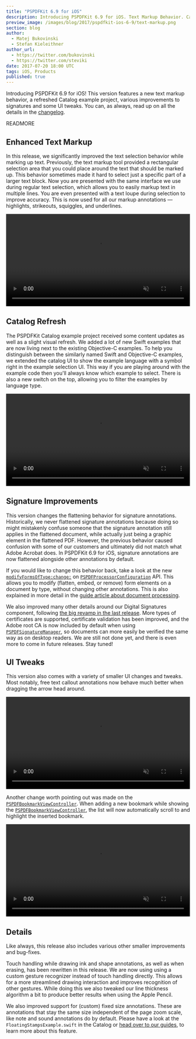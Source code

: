 ```yaml
---
title: "PSPDFKit 6.9 for iOS"
description: Introducing PSPDFKit 6.9 for iOS. Text Markup Behavior. Catalog Refresh. Signature Improvements. UI Tweaks.
preview_image: /images/blog/2017/pspdfkit-ios-6-9/text-markup.png
section: blog
author:
  - Matej Bukovinski
  - Stefan Kieleithner
author_url:
  - https://twitter.com/bukovinski
  - https://twitter.com/steviki
date: 2017-07-20 18:00 UTC
tags: iOS, Products
published: true
---
```


Introducing PSPDFKit 6.9 for iOS! This version features a new text markup behavior, a refreshed Catalog example project, various improvements to signatures and some UI tweaks. You can, as always, read up on all the details in the [changelog](/changelog/ios/#6.9.0).

READMORE

## Enhanced Text Markup

In this release, we significantly improved the text selection behavior while marking up text. Previously, the text markup tool provided a rectangular selection area that you could place around the text that should be marked up. This behavior sometimes made it hard to select just a specific part of a larger text block. Now you are presented with the same interface we use during regular text selection, which allows you to easily markup text in multiple lines. You are even presented with a text loupe during selection to improve accuracy. This is now used for all our markup annotations — highlights, strikeouts, squiggles, and underlines.

<video src="/images/blog/2017/pspdfkit-ios-6-9/text-markup.mp4" width="100%" loop muted playsinline data-controller="video" data-video-autoplay="true"></video>

## Catalog Refresh

The PSPDFKit Catalog example project received some content updates as well as a slight visual refresh. We added a lot of new Swift examples that are now living next to the existing Objective-C examples. To help you distinguish between the similarly named Swift and Objective-C examples, we extended the catalog UI to show the example language with a symbol right in the example selection UI. This way if you are playing around with the example code then you'll always know which example to select. There is also a new switch on the top, allowing you to filter the examples by language type.

<video src="/images/blog/2017/pspdfkit-ios-6-9/catalog-refresh.mp4" width="100%" loop muted playsinline data-controller="video" data-video-autoplay="true"></video>

## Signature Improvements

This version changes the flattening behavior for signature annotations. Historically, we never flattened signature annotations because doing so might mistakenly confuse someone that the signature annotation still applies in the flattened document, while actually just being a graphic element in the flattened PDF. However, the previous behavior caused confusion with some of our customers and ultimately did not match what Adobe Acrobat does. In PSPDFKit 6.9 for iOS, signature annotations are now flattened alongside other annotations by default.

If you would like to change this behavior back, take a look at the new [`modifyFormsOfType:change:`][] on [`PSPDFProcessorConfiguration`][] API. This allows you to modify (flatten, embed, or remove) form elements on a document by type, without changing other annotations. This is also explained in more detail in the [guide article about document processing](https://pspdfkit.com/guides/ios/current/features/document-processing/#form-flattening).

We also improved many other details around our Digital Signatures component, following [the big revamp in the last release](https://pspdfkit.com/blog/2017/pspdfkit-ios-6-8/). More types of certificates are supported, certificate validation has been improved, and the Adobe root CA is now included by default when using [`PSPDFSignatureManager`][], so documents can more easily be verified the same way as on desktop readers. We are still not done yet, and there is even more to come in future releases. Stay tuned!

## UI Tweaks

This version also comes with a variety of smaller UI changes and tweaks. Most notably, free text callout annotations now behave much better when dragging the arrow head around.

<video src="/images/blog/2017/pspdfkit-ios-6-9/callout.mp4" width="100%" loop muted playsinline data-controller="video" data-video-autoplay="true"></video>

Another change worth pointing out was made on the  [`PSPDFBookmarkViewController`][]. When adding a new bookmark while showing the [`PSPDFBookmarkViewController`][], the list will now automatically scroll to and highlight the inserted bookmark.

<video src="/images/blog/2017/pspdfkit-ios-6-9/bookmarks.mp4" width="100%" loop muted playsinline data-controller="video" data-video-autoplay="true"></video>

## Details

Like always, this release also includes various other smaller improvements and bug-fixes.

Touch handling while drawing ink and shape annotations, as well as when erasing, has been rewritten in this release. We are now using using a custom gesture recognizer instead of touch handling directly. This allows for a more streamlined drawing interaction and improves recognition of other gestures. While doing this we also tweaked our line thickness algorithm a bit to produce better results when using the Apple Pencil.

We also improved support for (custom) fixed size annotations. These are annotations that stay the same size independent of the page zoom scale, like note and sound annotations do by default. Please have a look at the `FloatingStampsExample.swift` in the Catalog or [head over to our guides](https://pspdfkit.com/guides/ios/current/annotations/fixed-size-annotations/), to learn more about this feature.

[`modifyFormsOfType:change:`]: https://pspdfkit.com/api/ios/Classes/PSPDFProcessorConfiguration.html#/c:objc(cs)PSPDFProcessorConfiguration(im)modifyFormsOfType:change:
[`PSPDFProcessorConfiguration`]: https://pspdfkit.com/api/ios/Classes/PSPDFProcessorConfiguration.html#/c:objc(cs)PSPDFProcessorConfiguration
[`PSPDFSignatureManager`]: https://pspdfkit.com/api/ios/Classes/PSPDFSignatureManager.html
[`PSPDFBookmarkViewController`]: https://pspdfkit.com/api/ios/Classes/PSPDFBookmarkViewController.html
